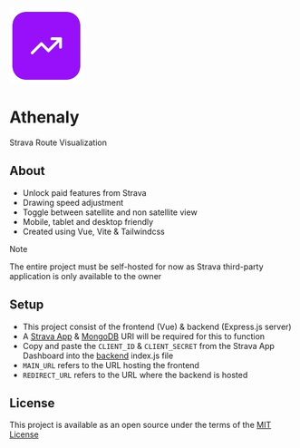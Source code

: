 ![](/public/logo.png)
# Athenaly
Strava Route Visualization

## About
- Unlock paid features from Strava
- Drawing speed adjustment
- Toggle between satellite and non satellite view
- Mobile, tablet and desktop friendly
- Created using Vue, Vite & Tailwindcss

> [!NOTE]  
> The entire project must be self-hosted for now as Strava third-party application is only available to the owner

## Setup
- This project consist of the frontend (Vue) & backend (Express.js server)
- A [Strava App](https://developers.strava.com) & [MongoDB](https://www.mongodb.com/) URI will be required for this to function
- Copy and paste the `CLIENT_ID` & `CLIENT_SECRET` from the Strava App Dashboard into the [backend](/server) index.js file
- `MAIN_URL` refers to the URL hosting the frontend
- `REDIRECT_URL` refers to the URL where the backend is hosted

## License
This project is available as an open source under the terms of the [MIT License](/LICENSE)
